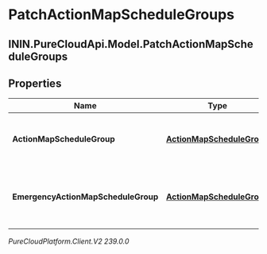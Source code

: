 # PatchActionMapScheduleGroups

## ININ.PureCloudApi.Model.PatchActionMapScheduleGroups

## Properties

|Name | Type | Description | Notes|
|------------ | ------------- | ------------- | -------------|
| **ActionMapScheduleGroup** | [**ActionMapScheduleGroup**](ActionMapScheduleGroup) | The actions map&#39;s associated schedule group. | |
| **EmergencyActionMapScheduleGroup** | [**ActionMapScheduleGroup**](ActionMapScheduleGroup) | The action map&#39;s associated emergency schedule group. | [optional] |



_PureCloudPlatform.Client.V2 239.0.0_
